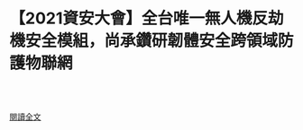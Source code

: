# 【2021資安大會】全台唯一無人機反劫機安全模組，尚承鑽研韌體安全跨領域防護物聯網

<!--more-->
<!--144-->
<br><br/>


[閱讀全文](https://money.udn.com/money/story/10860/5400846)



